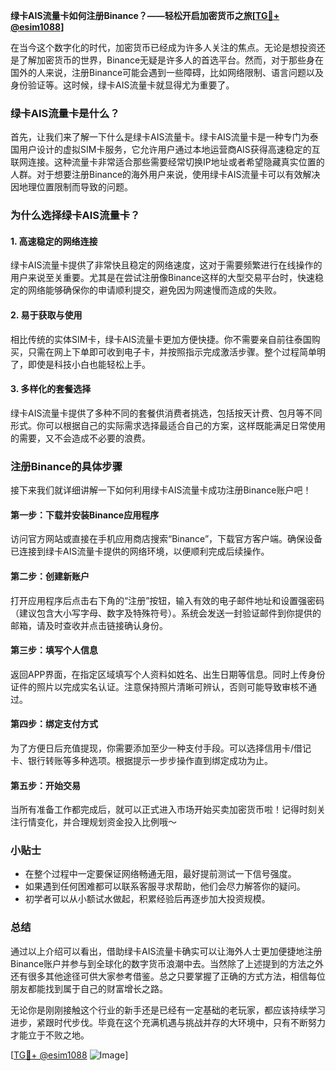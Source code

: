 **绿卡AIS流量卡如何注册Binance？——轻松开启加密货币之旅[[TG💪+ @esim1088](https://t.me/s/esim1088)]**

在当今这个数字化的时代，加密货币已经成为许多人关注的焦点。无论是想投资还是了解加密货币的世界，Binance无疑是许多人的首选平台。然而，对于那些身在国外的人来说，注册Binance可能会遇到一些障碍，比如网络限制、语言问题以及身份验证等。这时候，绿卡AIS流量卡就显得尤为重要了。

### 绿卡AIS流量卡是什么？

首先，让我们来了解一下什么是绿卡AIS流量卡。绿卡AIS流量卡是一种专门为泰国用户设计的虚拟SIM卡服务，它允许用户通过本地运营商AIS获得高速稳定的互联网连接。这种流量卡非常适合那些需要经常切换IP地址或者希望隐藏真实位置的人群。对于想要注册Binance的海外用户来说，使用绿卡AIS流量卡可以有效解决因地理位置限制而导致的问题。

### 为什么选择绿卡AIS流量卡？

#### 1. 高速稳定的网络连接
绿卡AIS流量卡提供了非常快且稳定的网络速度，这对于需要频繁进行在线操作的用户来说至关重要。尤其是在尝试注册像Binance这样的大型交易平台时，快速稳定的网络能够确保你的申请顺利提交，避免因为网速慢而造成的失败。

#### 2. 易于获取与使用
相比传统的实体SIM卡，绿卡AIS流量卡更加方便快捷。你不需要亲自前往泰国购买，只需在网上下单即可收到电子卡，并按照指示完成激活步骤。整个过程简单明了，即使是科技小白也能轻松上手。

#### 3. 多样化的套餐选择
绿卡AIS流量卡提供了多种不同的套餐供消费者挑选，包括按天计费、包月等不同形式。你可以根据自己的实际需求选择最适合自己的方案，这样既能满足日常使用的需要，又不会造成不必要的浪费。

### 注册Binance的具体步骤

接下来我们就详细讲解一下如何利用绿卡AIS流量卡成功注册Binance账户吧！

#### 第一步：下载并安装Binance应用程序
访问官方网站或直接在手机应用商店搜索“Binance”，下载官方客户端。确保设备已连接到绿卡AIS流量卡提供的网络环境，以便顺利完成后续操作。

#### 第二步：创建新账户
打开应用程序后点击右下角的“注册”按钮，输入有效的电子邮件地址和设置强密码（建议包含大小写字母、数字及特殊符号）。系统会发送一封验证邮件到你提供的邮箱，请及时查收并点击链接确认身份。

#### 第三步：填写个人信息
返回APP界面，在指定区域填写个人资料如姓名、出生日期等信息。同时上传身份证件的照片以完成实名认证。注意保持照片清晰可辨认，否则可能导致审核不通过。

#### 第四步：绑定支付方式
为了方便日后充值提现，你需要添加至少一种支付手段。可以选择信用卡/借记卡、银行转账等多种选项。根据提示一步步操作直到绑定成功为止。

#### 第五步：开始交易
当所有准备工作都完成后，就可以正式进入市场开始买卖加密货币啦！记得时刻关注行情变化，并合理规划资金投入比例哦～

### 小贴士
- 在整个过程中一定要保证网络畅通无阻，最好提前测试一下信号强度。
- 如果遇到任何困难都可以联系客服寻求帮助，他们会尽力解答你的疑问。
- 初学者可以从小额试水做起，积累经验后再逐步加大投资规模。

### 总结

通过以上介绍可以看出，借助绿卡AIS流量卡确实可以让海外人士更加便捷地注册Binance账户并参与到全球化的数字货币浪潮中去。当然除了上述提到的方法之外还有很多其他途径可供大家参考借鉴。总之只要掌握了正确的方式方法，相信每位朋友都能找到属于自己的财富增长之路。

无论你是刚刚接触这个行业的新手还是已经有一定基础的老玩家，都应该持续学习进步，紧跟时代步伐。毕竟在这个充满机遇与挑战并存的大环境中，只有不断努力才能立于不败之地。

[[TG💪+ @esim1088](https://t.me/s/esim1088) ![Image](https://i.postimg.cc/4NQfJmqS/Snipaste-2025-05-13-00-14-12.png)]